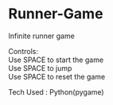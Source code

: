# Runner-Game

Infinite runner game

Controls:
<br>
Use SPACE to start the game
<br>
Use SPACE to jump
<br>
Use SPACE to reset the game


Tech Used : Python(pygame)

